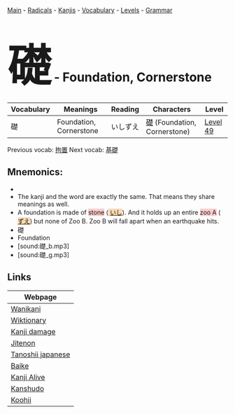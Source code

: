 <style> bigfont {font-size: 100px}</style>
[Main](../README.md) -
[Radicals](../radicals.md) -
[Kanjis](../kanjis.md) -
[Vocabulary](../vocabulary.md) -
[Levels](../levels.md) -
[Grammar](../grammar.md)
# <bigfont> 礎</bigfont> - Foundation, Cornerstone 

| Vocabulary | Meanings | Reading | Characters | Level |
| --- | --- | --- | --- | --- |
| 礎 | Foundation, Cornerstone | いしずえ |  [礎](../kanjis/礎.md) (Foundation, Cornerstone) | [Level 49](../levels/wk_level49.md) |

Previous vocab: [拘置](拘置.md) Next vocab: [基礎](基礎.md) 

## Mnemonics:

* 
* The kanji and the word are exactly the same. That means they share meanings as well.
* A foundation is made of <span style="background-color:#ffcccb"> stone</span> (<span style="background-color:#fed8b1"> [いし](https://jisho.org/search/いし)</span>). And it holds up an entire <span style="background-color:#ffcccb"> zoo A</span> (<span style="background-color:#fed8b1"> [ずえ](https://jisho.org/search/ずえ)</span>) but none of Zoo B. Zoo B will fall apart when an earthquake hits.
* 礎
* Foundation
* [sound:礎_b.mp3]
* [sound:礎_g.mp3]


## Links 

| Webpage |
| --- |
| [Wanikani          ](https://www.wanikani.com/kanji/礎) |
| [Wiktionary        ](https://en.wiktionary.org/wiki/礎) |
| [Kanji damage      ](http://www.kanjidamage.com/kanji/search?utf8=✓&q=礎) |
| [Jitenon           ](https://jitenon.com/kanji/礎) |
| [Tanoshii japanese ](https://www.tanoshiijapanese.com/dictionary/kanji.cfm?k=礎) |
| [Baike             ](https://baike.baidu.com/item/礎) |
| [Kanji Alive       ](https://app.kanjialive.com/礎) |
| [Kanshudo          ](https://www.kanshudo.com/searchmn?q=礎) |
| [Koohii            ](https://kanji.koohii.com/study/kanji/礎) |
